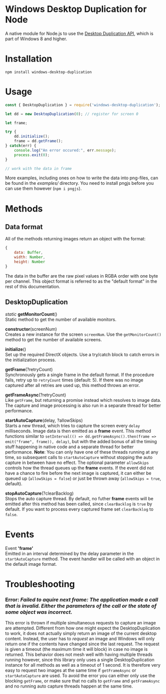 # Windows Desktop Duplication for Node

A native module for Node.js to use the [Desktop Duplication API](https://docs.microsoft.com/en-us/windows/win32/direct3ddxgi/desktop-dup-api), which is part of Windows 8 and higher.

# Installation

	npm install windows-desktop-duplication

# Usage

```javascript
const { DesktopDuplication } = require('windows-desktop-duplication');

let dd = new DesktopDuplication(0); // register for screen 0

let frame;

try {
	dd.initialize();
	frame = dd.getFrame();
} catch(err) {
	console.log("An error occured:", err.message);
	process.exit(0);
}

// work with the data in frame
```

More examples, including ones on how to write the data into png-files, can be found in the _examples/_ directory.
You need to install pngjs before you can use them however (`npm i pngjs`).

# Methods

## Data format

All of the methods returning images return an object with the format:

```javascript
{
	data: Buffer,
	width: Number,
	height: Number
}
```

The data in the buffer are the raw pixel values in RGBA order with one byte per channel.
This object format is referred to as the "default format" in the rest of this documentation.

## DesktopDuplication

_static_ **getMonitorCount**()  
Static method to get the number of available monitors.

**constructor**(screenNum)  
Creates a new instance for the screen `screenNum`.
Use the `getMonitorCount()` method to get the number of available screens.

**initialize**()  
Set up the required DirectX objects.
Use a try/catch block to catch errors in the initialization process.

**getFrame**(?retryCount)  
Synchronously gets a single frame in the default format.
If the procedure fails, retry up to `retryCount` times (default: 5).
If there was no image captured after all retries are used up, this method throws an error.

**getFrameAsync**(?retryCount)  
Like `getFrame`, but returning a promise instead which resolves to image data.
The capture and image processing is also run in a separate thread for better performance.

**startAutoCapture**(delay, ?allowSkips)  
Starts a new thread, which tries to capture the screen every `delay` milliseconds.
Image data is then emitted as a **frame** event.
This method functions similar to `setInterval(() => dd.getFrameAsync().then(frame => emit("frame", frame)), delay)`, but with the added bonus of all the timing stuff happening in native code and a separate thread for better performance. 
**Note**: You can only have one of these threads running at any time, so subsequent calls to `startAutoCapture` without stopping the auto capture in between have no effect.
The optional parameter `allowSkips` controls how the thread queues up the **frame** events.
If the event did not have a chance to fire before the next image is captured, it can either be queued up (`allowSkips = false`) or just be thrown away (`allowSkips = true`, default).

**stopAutoCapture**(?clearBacklog)  
Stops the auto capture thread.
By default, no futher **frame** events will be emitted after this method has been called, since `clearBacklog` is `true` by default.
If you want to process every captured frame set `clearBacklog` to `false`.

# Events

Event **'frame'**  
Emitted in an interval determined by the delay parameter in the `startAutoCapture` method.
The event handler will be called with an object in the default image format.

# Troubleshooting

### Error: *Failed to aquire next frame: The application made a call that is invalid. Either the parameters of the call or the state of some object was incorrect.*

This error is thrown if multiple simultaneous requests to capture an image are attempted.
Different from how one might expect the DesktopDuplication to work, it does not actually simply return an image of the current desktop content.
Instead, the user has to *request* an image and Windows will only return one if the contents have changed since the last request.
The request is given a timeout (the maximum time it will block) in case no image is returned.
This behavior does not mesh well with having multiple threads running however, since this library only uses a single DesktopDuplication instance for all methods as well as a timeout of 1 second.
It is therefore very easy to request two images at the same time if `getFrameAsync` or `startAutoCapture` are used.
To avoid the error you can either only use the blocking `getFrame`, or make sure that no calls to `getFrame` and `getFrameAsync` and no running auto capture threads happen at the same time.
